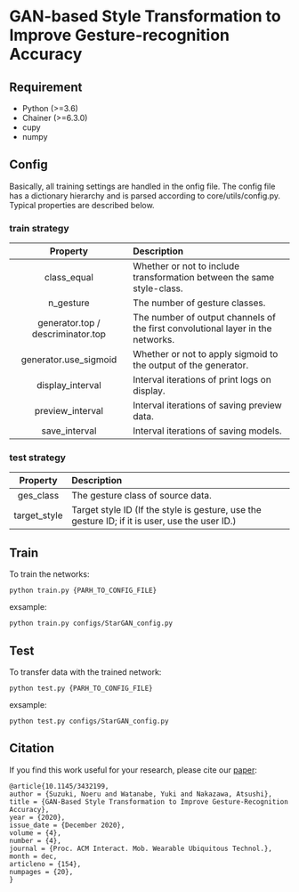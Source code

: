# GAN-based Style Transformation to Improve Gesture-recognition Accuracy
## Requirement
- Python (>=3.6)
- Chainer (>=6.3.0)
- cupy
- numpy
## Config
Basically, all training settings are handled in the onfig file.
The config file has a dictionary hierarchy and is parsed according to core/utils/config.py.
Typical properties are described below.
### train strategy
|Property|Description|
| :---: | :--- |
|class_equal|Whether or not to include transformation between the same style-class.|
|n_gesture|The number of gesture classes.|
|generator.top / descriminator.top|The number of output channels of the first convolutional layer in the networks.|
|generator.use_sigmoid|Whether or not to apply sigmoid to the output of the generator.|
|display_interval|Interval iterations of print logs on display.|
|preview_interval|Interval iterations of saving preview data.|
|save_interval|Interval iterations of saving models.|
### test strategy
|Property|Description|
| :---: | :--- |
|ges_class|The gesture class of source data.|
|target_style|Target style ID (If the style is gesture, use the gesture ID; if it is user, use the user ID.)|
## Train
To train the networks:
```
python train.py {PARH_TO_CONFIG_FILE}
```
exsample:
```
python train.py configs/StarGAN_config.py
```

## Test
To transfer data with the trained network:
```
python test.py {PARH_TO_CONFIG_FILE}
```
exsample:
```
python test.py configs/StarGAN_config.py
```

## Citation
If you find this work useful for your research, please cite our [paper](https://dl.acm.org/doi/abs/10.1145/3432199):
```
@article{10.1145/3432199,
author = {Suzuki, Noeru and Watanabe, Yuki and Nakazawa, Atsushi},
title = {GAN-Based Style Transformation to Improve Gesture-Recognition Accuracy},
year = {2020},
issue_date = {December 2020},
volume = {4},
number = {4},
journal = {Proc. ACM Interact. Mob. Wearable Ubiquitous Technol.},
month = dec,
articleno = {154},
numpages = {20},
}
```
